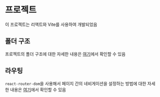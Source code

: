 # 프로젝트

이 프로젝트는 리액트와 Vite를 사용하여 개발되었음

## 폴더 구조

프로젝트의 폴더 구조에 대한 자세한 내용은 [여기](https://github.com/jbeat30/react-vite-example/blob/main/documents/folder-structure.md)에서 확인할 수 있음

## 라우팅

`react-router-dom`을 사용해서 페이지 간의 네비게이션을 설정하는 방법에 대한 자세한 내용은 [여기](https://github.com/jbeat30/react-vite-example/blob/main/documents/react-route.md)에서 확인할 수 있음
